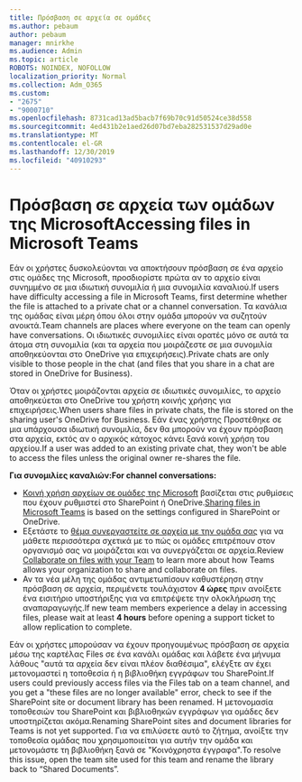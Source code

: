 ```yaml
---
title: Πρόσβαση σε αρχεία σε ομάδες
ms.author: pebaum
author: pebaum
manager: mnirkhe
ms.audience: Admin
ms.topic: article
ROBOTS: NOINDEX, NOFOLLOW
localization_priority: Normal
ms.collection: Adm_O365
ms.custom:
- "2675"
- "9000710"
ms.openlocfilehash: 8731cad13ad5bacb7f69b70c91d50524ce38d558
ms.sourcegitcommit: 4ed431b2e1aed26d07bd7eba282531537d29ad0e
ms.translationtype: MT
ms.contentlocale: el-GR
ms.lasthandoff: 12/30/2019
ms.locfileid: "40910293"
---
```

# <a name="accessing-files-in-microsoft-teams"></a><span data-ttu-id="9eb6a-102">Πρόσβαση σε αρχεία των ομάδων της Microsoft</span><span class="sxs-lookup"><span data-stu-id="9eb6a-102">Accessing files in Microsoft Teams</span></span>

<span data-ttu-id="9eb6a-103">Εάν οι χρήστες δυσκολεύονται να αποκτήσουν πρόσβαση σε ένα αρχείο στις ομάδες της Microsoft, προσδιορίστε πρώτα αν το αρχείο είναι συνημμένο σε μια ιδιωτική συνομιλία ή μια συνομιλία καναλιού.</span><span class="sxs-lookup"><span data-stu-id="9eb6a-103">If users have difficulty accessing a file in Microsoft Teams, first determine whether the file is attached to a private chat or a channel conversation.</span></span> <span data-ttu-id="9eb6a-104">Τα κανάλια της ομάδας είναι μέρη όπου όλοι στην ομάδα μπορούν να συζητούν ανοικτά.</span><span class="sxs-lookup"><span data-stu-id="9eb6a-104">Team channels are places where everyone on the team can openly have conversations.</span></span> <span data-ttu-id="9eb6a-105">Οι ιδιωτικές συνομιλίες είναι ορατές μόνο σε αυτά τα άτομα στη συνομιλία (και τα αρχεία που μοιράζεστε σε μια συνομιλία αποθηκεύονται στο OneDrive για επιχειρήσεις).</span><span class="sxs-lookup"><span data-stu-id="9eb6a-105">Private chats are only visible to those people in the chat (and files that you share in a chat are stored in OneDrive for Business).</span></span>

<span data-ttu-id="9eb6a-106">Όταν οι χρήστες μοιράζονται αρχεία σε ιδιωτικές συνομιλίες, το αρχείο αποθηκεύεται στο OneDrive του χρήστη κοινής χρήσης για επιχειρήσεις.</span><span class="sxs-lookup"><span data-stu-id="9eb6a-106">When users share files in private chats, the file is stored on the sharing user's OneDrive for Business.</span></span> <span data-ttu-id="9eb6a-107">Εάν ένας χρήστης Προστέθηκε σε μια υπάρχουσα ιδιωτική συνομιλία, δεν θα μπορούν να έχουν πρόσβαση στα αρχεία, εκτός αν ο αρχικός κάτοχος κάνει ξανά κοινή χρήση του αρχείου.</span><span class="sxs-lookup"><span data-stu-id="9eb6a-107">If a user was added to an existing private chat, they won't be able to access the files unless the original owner re-shares the file.</span></span>    

<span data-ttu-id="9eb6a-108">**Για συνομιλίες καναλιών:**</span><span class="sxs-lookup"><span data-stu-id="9eb6a-108">**For channel conversations:**</span></span>

- <span data-ttu-id="9eb6a-109">[Κοινή χρήση αρχείων σε ομάδες της Microsoft](https://docs.microsoft.com/MicrosoftTeams/sharing-files-in-teams) βασίζεται στις ρυθμίσεις που έχουν ρυθμιστεί στο SharePoint ή OneDrive.</span><span class="sxs-lookup"><span data-stu-id="9eb6a-109">[Sharing files in Microsoft Teams](https://docs.microsoft.com/MicrosoftTeams/sharing-files-in-teams) is based on the settings configured in SharePoint or OneDrive.</span></span> 
- <span data-ttu-id="9eb6a-110">Εξετάστε το [θέμα συνεργαστείτε σε αρχεία με την ομάδα σας](https://support.office.com/article/Collaborate-on-files-with-your-Team-9b200289-dbac-4823-85bd-628a5c7bb0ae) για να μάθετε περισσότερα σχετικά με το πώς οι ομάδες επιτρέπουν στον οργανισμό σας να μοιράζεται και να συνεργάζεται σε αρχεία.</span><span class="sxs-lookup"><span data-stu-id="9eb6a-110">Review [Collaborate on files with your Team](https://support.office.com/article/Collaborate-on-files-with-your-Team-9b200289-dbac-4823-85bd-628a5c7bb0ae) to learn more about how Teams allows your organization to share and collaborate on files.</span></span> 
- <span data-ttu-id="9eb6a-111">Αν τα νέα μέλη της ομάδας αντιμετωπίσουν καθυστέρηση στην πρόσβαση σε αρχεία, περιμένετε τουλάχιστον **4 ώρες** πριν ανοίξετε ένα εισιτήριο υποστήριξης για να επιτρέψετε την ολοκλήρωση της αναπαραγωγής.</span><span class="sxs-lookup"><span data-stu-id="9eb6a-111">If new team members experience a delay in accessing files, please wait at least **4 hours** before opening a support ticket to allow replication to complete.</span></span> 

<span data-ttu-id="9eb6a-112">Εάν οι χρήστες μπορούσαν να έχουν προηγουμένως πρόσβαση σε αρχεία μέσω της καρτέλας Files σε ένα κανάλι ομάδας και λάβετε ένα μήνυμα λάθους "αυτά τα αρχεία δεν είναι πλέον διαθέσιμα", ελέγξτε αν έχει μετονομαστεί η τοποθεσία ή η βιβλιοθήκη εγγράφων του SharePoint.</span><span class="sxs-lookup"><span data-stu-id="9eb6a-112">If users could previously access files via the Files tab on a team channel, and you get a "these files are no longer available" error, check to see if the SharePoint site or document library has been renamed.</span></span> <span data-ttu-id="9eb6a-113">Η μετονομασία τοποθεσιών του SharePoint και βιβλιοθηκών εγγράφων για ομάδες δεν υποστηρίζεται ακόμα.</span><span class="sxs-lookup"><span data-stu-id="9eb6a-113">Renaming SharePoint sites and document libraries for Teams is not yet supported.</span></span> <span data-ttu-id="9eb6a-114">Για να επιλύσετε αυτό το ζήτημα, ανοίξτε την τοποθεσία ομάδας που χρησιμοποιείται για αυτήν την ομάδα και μετονομάστε τη βιβλιοθήκη ξανά σε "Κοινόχρηστα έγγραφα".</span><span class="sxs-lookup"><span data-stu-id="9eb6a-114">To resolve this issue, open the team site used for this team and rename the library back to “Shared Documents”.</span></span>